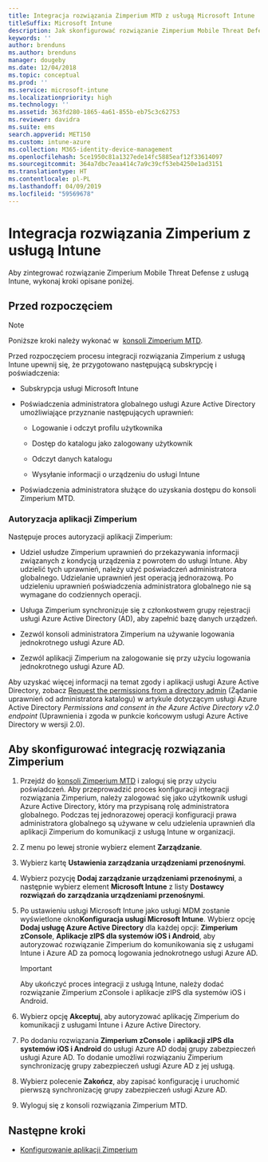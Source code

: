 ```yaml
---
title: Integracja rozwiązania Zimperium MTD z usługą Microsoft Intune
titleSuffix: Microsoft Intune
description: Jak skonfigurować rozwiązanie Zimperium Mobile Threat Defense (MTD) za pomocą usługi Microsoft Intune w celu kontrolowania dostępu urządzeń przenośnych do zasobów firmy.
keywords: ''
author: brenduns
ms.author: brenduns
manager: dougeby
ms.date: 12/04/2018
ms.topic: conceptual
ms.prod: ''
ms.service: microsoft-intune
ms.localizationpriority: high
ms.technology: ''
ms.assetid: 363fd280-1865-4a61-855b-eb75c3c62753
ms.reviewer: davidra
ms.suite: ems
search.appverid: MET150
ms.custom: intune-azure
ms.collection: M365-identity-device-management
ms.openlocfilehash: 5ce1950c81a1327ede14fc5885eaf12f33614097
ms.sourcegitcommit: 364a7dbc7eaa414c7a9c39cf53eb4250e1ad3151
ms.translationtype: HT
ms.contentlocale: pl-PL
ms.lasthandoff: 04/09/2019
ms.locfileid: "59569678"
---
```

# <a name="integrate-zimperium-with-intune"></a>Integracja rozwiązania Zimperium z usługą Intune

Aby zintegrować rozwiązanie Zimperium Mobile Threat Defense z usługą Intune, wykonaj kroki opisane poniżej.

## <a name="before-you-begin"></a>Przed rozpoczęciem

> [!NOTE]
> Poniższe kroki należy wykonać w  [konsoli Zimperium MTD](https://sso.zimperium.com/signon/aad/).

Przed rozpoczęciem procesu integracji rozwiązania Zimperium z usługą Intune upewnij się, że przygotowano następującą subskrypcję i poświadczenia:

-   Subskrypcja usługi Microsoft Intune

-   Poświadczenia administratora globalnego usługi Azure Active Directory umożliwiające przyznanie następujących uprawnień:

    -   Logowanie i odczyt profilu użytkownika

    -   Dostęp do katalogu jako zalogowany użytkownik

    -   Odczyt danych katalogu

    -   Wysyłanie informacji o urządzeniu do usługi Intune

-   Poświadczenia administratora służące do uzyskania dostępu do konsoli Zimperium MTD.

### <a name="zimperium-app-authorization"></a>Autoryzacja aplikacji Zimperium

Następuje proces autoryzacji aplikacji Zimperium:

-   Udziel usłudze Zimperium uprawnień do przekazywania informacji związanych z kondycją urządzenia z powrotem do usługi Intune. Aby udzielić tych uprawnień, należy użyć poświadczeń administratora globalnego. Udzielanie uprawnień jest operacją jednorazową. Po udzieleniu uprawnień poświadczenia administratora globalnego nie są wymagane do codziennych operacji.

-   Usługa Zimperium synchronizuje się z członkostwem grupy rejestracji usługi Azure Active Directory (AD), aby zapełnić bazę danych urządzeń.

-   Zezwól konsoli administratora Zimperium na używanie logowania jednokrotnego usługi Azure AD.

-   Zezwól aplikacji Zimperium na zalogowanie się przy użyciu logowania jednokrotnego usługi Azure AD.

Aby uzyskać więcej informacji na temat zgody i aplikacji usługi Azure Active Directory, zobacz [Request the permissions from a directory admin](https://docs.microsoft.com/azure/active-directory/develop/v2-permissions-and-consent#request-the-permissions-from-a-directory-admin) (Żądanie uprawnień od administratora katalogu) w artykule dotyczącym usługi Azure Active Directory *Permissions and consent in the Azure Active Directory v2.0 endpoint* (Uprawnienia i zgoda w punkcie końcowym usługi Azure Active Directory w wersji 2.0).


## <a name="to-set-up-zimperium-integration"></a>Aby skonfigurować integrację rozwiązania Zimperium

1.  Przejdź do [konsoli Zimperium MTD](https://sso.zimperium.com/signon/aad/) i zaloguj się przy użyciu poświadczeń. Aby przeprowadzić proces konfiguracji integracji rozwiązania Zimperium, należy zalogować się jako użytkownik usługi Azure Active Directory, który ma przypisaną rolę administratora globalnego. Podczas tej jednorazowej operacji konfiguracji prawa administratora globalnego są używane w celu udzielenia uprawnień dla aplikacji Zimperium do komunikacji z usługą Intune w organizacji. 

2.  Z menu po lewej stronie wybierz element **Zarządzanie**.

3.  Wybierz kartę **Ustawienia zarządzania urządzeniami przenośnymi**.

4.  Wybierz pozycję **Dodaj zarządzanie urządzeniami przenośnymi**, a następnie wybierz element **Microsoft Intune** z listy **Dostawcy rozwiązań do zarządzania urządzeniami przenośnymi**.

5.  Po ustawieniu usługi Microsoft Intune jako usługi MDM zostanie wyświetlone okno**Konfiguracja usługi Microsoft Intune**. Wybierz opcję **Dodaj usługę Azure Active Directory** dla każdej opcji: **Zimperium zConsole**, **Aplikacje zIPS dla systemów iOS i Android**, aby autoryzować rozwiązanie Zimperium do komunikowania się z usługami Intune i Azure AD za pomocą logowania jednokrotnego usługi Azure AD.

    > [!IMPORTANT]  
    > Aby ukończyć proces integracji z usługą Intune, należy dodać rozwiązanie Zimperium zConsole i aplikacje zIPS dla systemów iOS i Android.

6.  Wybierz opcję **Akceptuj**, aby autoryzować aplikację Zimperium do komunikacji z usługami Intune i Azure Active Directory.

7.  Po dodaniu rozwiązania **Zimperium zConsole** i **aplikacji zIPS dla systemów iOS i Android** do usługi Azure AD dodaj grupy zabezpieczeń usługi Azure AD. To dodanie umożliwi rozwiązaniu Zimperium synchronizację grupy zabezpieczeń usługi Azure AD z jej usługą.

8.  Wybierz polecenie **Zakończ**, aby zapisać konfigurację i uruchomić pierwszą synchronizację grupy zabezpieczeń usługi Azure AD.

9.  Wyloguj się z konsoli rozwiązania Zimperium MTD.

## <a name="next-steps"></a>Następne kroki

-   [Konfigurowanie aplikacji Zimperium](mtd-apps-ios-app-configuration-policy-add-assign.md)
